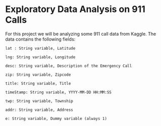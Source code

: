 # Exploratory Data Analysis on 911 Calls


For this project we will be analyzing some 911 call data from Kaggle. The data contains the following fields:

    lat : String variable, Latitude

    lng: String variable, Longitude

    desc: String variable, Description of the Emergency Call

    zip: String variable, Zipcode

    title: String variable, Title

    timeStamp: String variable, YYYY-MM-DD HH:MM:SS

    twp: String variable, Township

    addr: String variable, Address

    e: String variable, Dummy variable (always 1)
